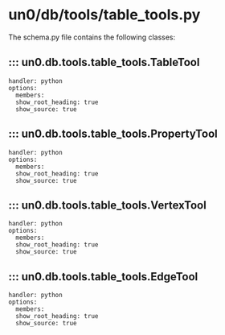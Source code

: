 # un0/db/tools/table_tools.py

The schema.py file contains the following classes:
  
## ::: un0.db.tools.table_tools.TableTool

    handler: python
    options:
      members:
      show_root_heading: true
      show_source: true
  
## ::: un0.db.tools.table_tools.PropertyTool

    handler: python
    options:
      members:
      show_root_heading: true
      show_source: true
  
## ::: un0.db.tools.table_tools.VertexTool

    handler: python
    options:
      members:
      show_root_heading: true
      show_source: true
  
## ::: un0.db.tools.table_tools.EdgeTool

    handler: python
    options:
      members:
      show_root_heading: true
      show_source: true
